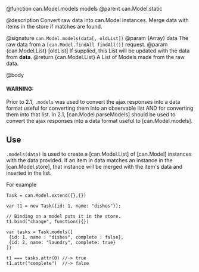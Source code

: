 @function can.Model.models models
@parent can.Model.static

@description Convert raw data into can.Model instances. Merge data with items in
the store if matches are found.

@signature `can.Model.models(data[, oldList])`
@param {Array<Object>} data The raw data from a `[can.Model.findAll findAll()]` request.
@param {can.Model.List} [oldList] If supplied, this List will be updated with the data from
__data__.
@return {can.Model.List} A List of Models made from the raw data.


@body

#### WARNING:
Prior to 2.1, `.models` was used to convert the ajax
responses into a data format useful for converting them into an observable
list AND for converting them into that list. In 2.1, [can.Model.parseModels] should
be used to convert the ajax responses into a data format useful to [can.Model.models].

## Use

`.models(data)` is used to create a [can.Model.List] of [can.Model] instances
with the data provided. If an item in data matches an instance in the [can.Model.store],
that instance will be merged with the item's data and inserted in the list.

For example

```
Task = can.Model.extend({},{})

var t1 = new Task({id: 1, name: "dishes"});

// Binding on a model puts it in the store.
t1.bind("change", function(){})

var tasks = Task.models([
 {id: 1, name : "dishes", complete : false},
 {id: 2, name: "laundry", complete: true}
])

t1 === tasks.attr(0) //-> true
t1.attr("complete")  //-> false
```
